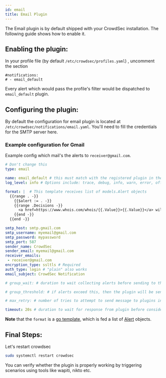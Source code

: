 ```yaml
---
id: email
title: Email Plugin
---
```


The Email plugin is by default shipped with your CrowdSec installation. The following guide shows how to enable it.

## Enabling the plugin:

In your profile file (by default `/etc/crowdsec/profiles.yaml`) , uncomment the section
```
#notifications:
# - email_default 
```

Every alert which would pass the profile's filter would be dispatched to `email_default` plugin.
## Configuring the plugin: 

By default the configuration for email plugin is located at `/etc/crowdsec/notifications/email.yaml`.
You'll need to fill the credentials for the SMTP server here. 

### Example configuration for Gmail

Example config which mail's the alerts to `receiver@gmail.com`.

```yaml
# Don't change this
type: email

name: email_default # this must match with the registered plugin in the profile
log_level: info # Options include: trace, debug, info, warn, error, off

format: |  # This template receives list of models.Alert objects
  {{range . -}}
    {{$alert := . -}}
    {{range .Decisions -}}
      <a href=https://www.whois.com/whois/{{.Value}}>{{.Value}}</a> will get <b>{{.Type}}</b> for next <b>{{.Duration}}</b> for triggering <b>{{.Scenario}}</b>. <a href=https://www.shodan.io/host/{{.Value}}>Shodan</a>  
    {{end -}}
  {{end -}}

smtp_host: smtp.gmail.com
smtp_username: myemail@gmail.com
smtp_password: mypassword 
smtp_port: 587
sender_name: CrowdSec
sender_email: myemail@gmail.com
receiver_emails:
 - receiver@gmail.com
encryption_type: ssltls # Required
auth_type: login # "plain" also works
email_subject: CrowdSec Notification

# group_wait: # duration to wait collecting alerts before sending to this plugin, eg "30s"

# group_threshold: # if alerts exceed this, then the plugin will be sent the message. eg "10"

# max_retry: # number of tries to attempt to send message to plugins in case of error.

timeout: 20s # duration to wait for response from plugin before considering this attempt a failure. eg "10s"

```

**Note** that the `format` is a [go template](https://pkg.go.dev/text/template), which is fed a list of [Alert](https://pkg.go.dev/github.com/crowdsecurity/crowdsec@master/pkg/models#Alert) objects.


## Final Steps:

Let's restart crowdsec

```bash
sudo systemctl restart crowdsec
```

You can verify whether the plugin is properly working by triggering scenarios using tools like wapiti, nikto etc. 
